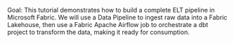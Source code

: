 Goal: This tutorial demonstrates how to build a complete ELT pipeline in Microsoft Fabric. We will use a Data Pipeline to ingest raw data into a Fabric Lakehouse, then use a Fabric Apache Airflow job to orchestrate a dbt project to transform the data, making it ready for consumption.
